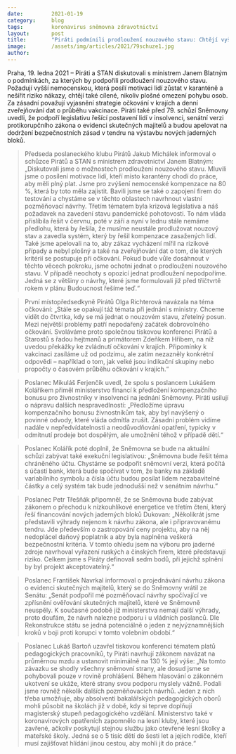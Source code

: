 ```yaml
---
date:         2021-01-19
category:     blog
tags:         koronavirus sněmovna zdravotnictví
layout:       post
title:        "Piráti podmínili prodloužení nouzového stavu: Chtějí vyšší nemocenskou, informace o očkování a stop plošnému zákazu vycházení"
image:        /assets/img/articles/2021/79schuze1.jpg
author:       
---
```

 

Praha, 19. ledna 2021 – Piráti a STAN diskutovali s ministrem Janem Blatným o podmínkách, za kterých by podpořili prodloužení nouzového stavu. Požadují vyšší nemocenskou, která posílí motivaci lidí zůstat v karanténě a nešířit riziko nákazy, chtějí také cílené, nikoliv plošné omezení pohybu osob. Za zásadní považují vyjasnění strategie očkování v krajích a denní zveřejňování dat o průběhu vakcinace. Piráti také před 79. schůzí Sněmovny uvedli, že podpoří legislativu řešící postavení lidí v insolvenci, senátní verzi protikorupčního zákona o evidenci skutečných majitelů a budou apelovat na dodržení bezpečnostních zásad v tendru na výstavbu nových jaderných bloků.

> Předseda poslaneckého klubu Pirátů Jakub Michálek informoval o schůzce Pirátů a STAN s ministrem zdravotnictví Janem Blatným: „Diskutovali jsme o možnostech prodloužení nouzového stavu. Mluvili jsme o posílení motivace lidí, kteří místo karantény chodí do práce, aby měli plný plat. Jsme pro zvýšení nemocenské kompenzace na 80 %, která by toto měla zajistit. Bavili jsme se také o zapojení firem do testování a chystáme se v těchto oblastech navrhnout vlastní pozměňovací návrhy. Třetím tématem byla krizová legislativa a náš požadavek na zavedení stavu pandemické pohotovosti. To nám vláda přislíbila řešit v červnu, poté v září a nyní v lednu stále nemáme předlohu, která by řešila, že musíme neustále prodlužovat nouzový stav a zavedla systém, který by řešil kompenzace zasažených lidí. Také jsme apelovali na to, aby zákaz vycházení mířil na rizikové případy a nebyl plošný a také na zveřejňování dat o tom, dle kterých kritérií se postupuje při očkování. Pokud bude vůle dosáhnout v těchto věcech pokroku, jsme ochotni jednat o prodloužení nouzového stavu. V případě neochoty s opozicí jednat prodloužení nepodpoříme. Jedná se z většiny o návrhy, které jsme formulovali již před třičtvrtě rokem v plánu Budoucnost řešíme teď.“

> První místopředsedkyně Pirátů Olga Richterová navázala na téma očkování: „Stále se opakují táž témata při jednání s ministry. Chceme vidět do čtvrtka, kdy se má jednat o nouzovém stavu, zřetelný posun. Mezi největší problémy patří nepodařený začátek dobrovolného očkování. Svoláváme proto společnou tiskovou konferenci Pirátů a Starostů s řadou hejtmanů a primátorem Zdeňkem Hřibem, na níž uvedou překážky ke zvládnutí očkování v krajích. Připomínky k vakcinaci zasíláme už od podzimu, ale zatím nezazněly konkrétní odpovědi – například o tom, jak velké jsou indikační skupiny nebo propočty o časovém průběhu očkování v krajích.“

> Poslanec Mikuláš Ferjenčík uvedl, že spolu s poslancem Lukášem Koláříkem přiměl ministerstvo financí k předložení kompenzačního bonusu pro živnostníky v insolvenci na jednání Sněmovny. Piráti usilují o nápravu dalších nespravedlností: „Předložíme úpravu kompenzačního bonusu živnostníkům tak, aby byl navýšený o povinné odvody, které vláda odmítla zrušit. Zásadní problém vidíme nadále v nepředvídatelnosti a neodůvodňování opatření, typicky v odmítnutí prodeje bot dospělým, ale umožnění téhož v případě dětí.“

> Poslanec Kolářík poté doplnil, že Sněmovna se bude na aktuální schůzi zabývat také exekuční legislativou: „Sněmovna bude řešit téma chráněného účtu. Chystáme se podpořit sněmovní verzi, která počítá s účastí bank, která bude spočívat v tom, že banky na základě variabilního symbolu a čísla účtu budou posílat lidem nezabavitelné částky a celý systém tak bude jednodušší než v senátním návrhu.“

> Poslanec Petr Třešňák připomněl, že se Sněmovna bude zabývat zákonem o přechodu k nízkouhlíkové energetice ve třetím čtení, který řeší financování nových jaderných bloků Dukovan: „Několikrát jsme představili výhrady nejenom k návrhu zákona, ale i připravovanému tendru. Jde především o zastropování ceny projektu, aby na něj nedoplácel daňový poplatník a aby byla naplněna veškerá bezpečnostní kritéria. V tomto ohledu jsem na výboru pro jaderné zdroje navrhoval vyřazení ruských a čínských firem, které představují riziko. Celkem jsme s Piráty definovali sedm bodů, při jejichž splnění by byl projekt akceptovatelný.“

> Poslanec František Navrkal informoval o projednávání návrhu zákona o evidenci skutečných majitelů, který se do Sněmovny vrátil ze Senátu: „Senát podpořil mé pozměňovací návrhy spočívající ve zpřísnění ověřování skutečných majitelů, které ve Sněmovně neuspěly. K současné podobě již ministerstva nemají další výhrady, proto doufám, že návrh nalezne podporu i u vládních poslanců. Dle Rekonstrukce státu se jedná potenciálně o jeden z nejvýznamnějších kroků v boji proti korupci v tomto volebním období.“

> Poslanec Lukáš Bartoň uzavřel tiskovou konferenci tématem platů pedagogických pracovníků, ty Piráti navrhují zákonem navázat na průměrnou mzdu a ustanovit minimálně na 130 % její výše: „Na tomto závazku se shodly všechny sněmovní strany, ale dosud jsme se pohybovali pouze v rovině prohlášení. Během hlasování o zákonném ukotvení se ukáže, které strany svou podporu myslely vážně. Podali jsme rovněž několik dalších pozměňovacích návrhů. Jeden z nich třeba umožňuje, aby absolventi bakalářských pedagogických oborů mohli působit na školách již v době, kdy si teprve doplňují magisterský stupeň pedagogického vzdělání. Ministerstvo také v koronavirových opatřeních zapomnělo na lesní kluby, které jsou zavřené, ačkoliv poskytují stejnou službu jako otevřené lesní školky a mateřské školy. Jedná se o 5 tisíc dětí do šesti let a jejich rodiče, kteří musí zajišťovat hlídání jinou cestou, aby mohli jít do práce.“

